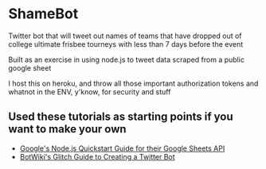 ShameBot
========
Twitter bot that will tweet out names of teams that have dropped out of college ultimate frisbee tourneys with less than 7 days before the event

Built as an exercise in using node.js to tweet data scraped from a public google sheet

I host this on heroku, and throw all those important authorization tokens and whatnot in the ENV, y'know, for security and stuff



Used these tutorials as starting points if you want to make your own
--------------------------------------------------------------------
- [Google's Node.js Quickstart Guide for their Google Sheets API](https://developers.google.com/sheets/api/quickstart/nodejs)
- [BotWiki's Glitch Guide to Creating a Twitter Bot](https://glitch.com/edit/#!/twitterbot?path=README.md:1:0)